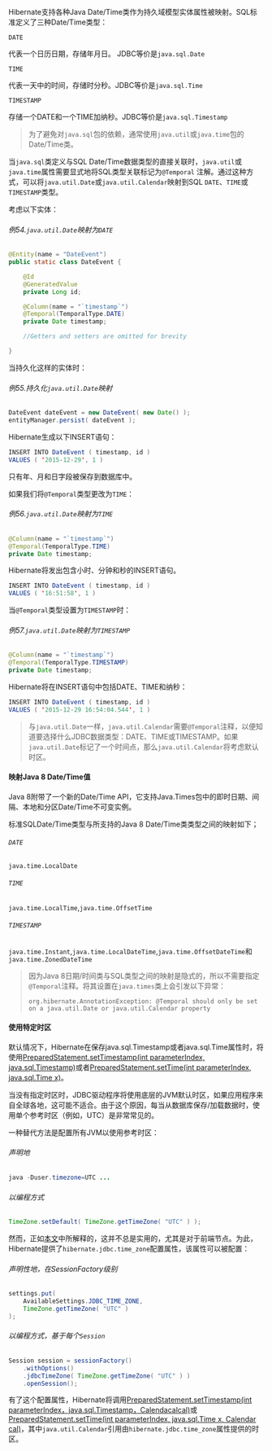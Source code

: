Hibernate支持各种Java Date/Time类作为持久域模型实体属性被映射。SQL标准定义了三种Date/Time类型：

`DATE`

代表一个日历日期，存储年月日。 JDBC等价是`java.sql.Date`

`TIME`

代表一天中的时间，存储时分秒。JDBC等价是`java.sql.Time`

`TIMESTAMP`

存储一个DATE和一个TIME加纳秒。JDBC等价是`java.sql.Timestamp`

> 为了避免对`java.sql`包的依赖，通常使用`java.util`或`java.time`包的Date/Time类。

当`java.sql`类定义与SQL Date/Time数据类型的直接关联时，`java.util`或`java.time`属性需要显式地将SQL类型关联标记为`@Temporal` 注解。通过这种方式，可以将`java.util.Date`或`java.util.Calendar`映射到SQL `DATE`、`TIME`或`TIMESTAMP`类型。

考虑以下实体：

###### 例54.`java.util.Date`映射为`DATE`

```java
@Entity(name = "DateEvent")
public static class DateEvent {

    @Id
    @GeneratedValue
    private Long id;

    @Column(name = "`timestamp`")
    @Temporal(TemporalType.DATE)
    private Date timestamp;

    //Getters and setters are omitted for brevity

}
```

当持久化这样的实体时：

###### 例55.持久化`java.util.Date`映射

```java
DateEvent dateEvent = new DateEvent( new Date() );
entityManager.persist( dateEvent );
```

Hibernate生成以下INSERT语句：

```java
INSERT INTO DateEvent ( timestamp, id )
VALUES ( '2015-12-29', 1 )
```

只有年、月和日字段被保存到数据库中。

如果我们将`@Temporal`类型更改为`TIME`：

###### 例56.`java.util.Date`映射为`TIME`

```java
@Column(name = "`timestamp`")
@Temporal(TemporalType.TIME)
private Date timestamp;
```

Hibernate将发出包含小时、分钟和秒的INSERT语句。

```java
INSERT INTO DateEvent ( timestamp, id )
VALUES ( '16:51:58', 1 )
```

当`@Temporal`类型设置为`TIMESTAMP`时：

###### 例57.`java.util.Date`映射为`TIMESTAMP`

```java
@Column(name = "`timestamp`")
@Temporal(TemporalType.TIMESTAMP)
private Date timestamp;
```

Hibernate将在INSERT语句中包括DATE、TIME和纳秒：

```java
INSERT INTO DateEvent ( timestamp, id )
VALUES ( '2015-12-29 16:54:04.544', 1 )
```

> 与`java.util.Date`一样，`java.util.Calendar`需要`@Temporal`注释，以便知道要选择什么JDBC数据类型：DATE、TIME或TIMESTAMP。如果`java.util.Date`标记了一个时间点，那么`java.util.Calendar`将考虑默认时区。

#### 映射Java 8 Date/Time值

Java 8附带了一个新的Date/Time API，它支持Java.Times包中的即时日期、间隔、本地和分区Date/Time不可变实例。

标准SQLDate/Time类型与所支持的Java 8 Date/Time类类型之间的映射如下；

###### `DATE`

`java.time.LocalDate`

###### `TIME`

`java.time.LocalTime`,`java.time.OffsetTime`

###### `TIMESTAMP`

`java.time.Instant`,`java.time.LocalDateTime`,`java.time.OffsetDateTime`和`java.time.ZonedDateTime`

> 因为Java 8日期/时间类与SQL类型之间的映射是隐式的，所以不需要指定`@Temporal`注释。将其设置在`java.times`类上会引发以下异常：
>
> `org.hibernate.AnnotationException: @Temporal should only be set on a java.util.Date or java.util.Calendar property`

#### 使用特定时区

默认情况下，Hibernate在保存java.sql.Timestamp或者java.sql.Time属性时，将使用[PreparedStatement.setTimestamp\(int parameterIndex, java.sql.Timestamp\)](https://docs.oracle.com/javase/8/docs/api/java/sql/PreparedStatement.html#setTimestamp-int-java.sql.Timestamp-)或者[PreparedStatement.setTime\(int parameterIndex, java.sql.Time x\)](https://docs.oracle.com/javase/8/docs/api/java/sql/PreparedStatement.html#setTime-int-java.sql.Time-)。

当没有指定时区时，JDBC驱动程序将使用底层的JVM默认时区，如果应用程序来自全球各地，这可能不适合。由于这个原因，每当从数据库保存/加载数据时，使用单个参考时区（例如，UTC）是非常常见的。

一种替代方法是配置所有JVM以使用参考时区：

###### 声明地

```java
java -Duser.timezone=UTC ...
```

###### 以编程方式

```java
TimeZone.setDefault( TimeZone.getTimeZone( "UTC" ) );
```

然而，正如[本文](http://in.relation.to/2016/09/12/jdbc-time-zone-configuration-property/)中所解释的，这并不总是实用的，尤其是对于前端节点。为此，Hibernate提供了`hibernate.jdbc.time_zone`配置属性，该属性可以被配置：

###### 声明性地，在SessionFactory级别

```java
settings.put(
    AvailableSettings.JDBC_TIME_ZONE,
    TimeZone.getTimeZone( "UTC" )
);
```

###### 以编程方式，基于每个`Session`

```java
Session session = sessionFactory()
    .withOptions()
    .jdbcTimeZone( TimeZone.getTimeZone( "UTC" ) )
    .openSession();
```

有了这个配置属性，Hibernate将调用[PreparedStatement.setTimestamp\(int parameterIndex，java.sql.Timestamp，Calendacalcal\)](https://docs.oracle.com/javase/8/docs/api/java/sql/PreparedStatement.html#setTimestamp-int-java.sql.Timestamp-java.util.Calendar-)或[PreparedStatement.setTime\(int parameterIndex, java.sql.Time x, Calendar cal\)](https://docs.oracle.com/javase/8/docs/api/java/sql/PreparedStatement.html#setTime-int-java.sql.Time-java.util.Calendar-)，其中`java.util.Calendar`引用由`hibernate.jdbc.time_zone`属性提供的时区。

